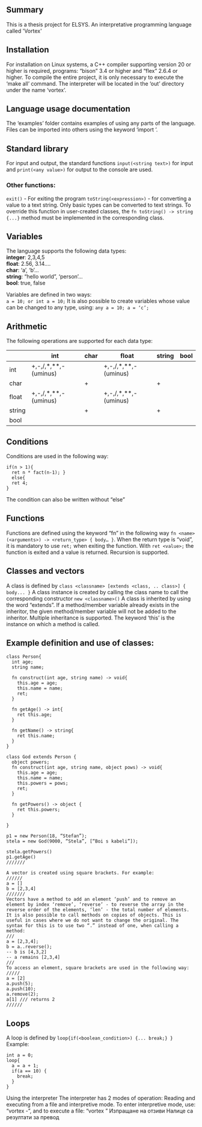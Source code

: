 ## Summary
This is a thesis project for ELSYS. An interpretative programming language called 'Vortex'

## Installation
For installation on Linux systems, a C++ compiler supporting version 20 or higher is required, programs: “bison” 3.4 or higher and “flex” 2.6.4 or higher. 
To compile the entire project, it is only necessary to execute the ‘make all’ command. The interpreter will be located in the ‘out’ directory under the name ‘vortex’.

## Language usage documentation
The ‘examples’ folder contains examples of using any parts of the language. Files can be imported into others using the keyword ‘import <filepath>’.

## Standard library
For input and output, the standard functions `input(<string text>)` for input and `print(<any value>)` for output to the console are used. 

### Other functions:

`exit()` - For exiting the program
`toString(<expression>)` - for converting a value to a text string. Only basic types can be converted to text strings. To override this function in user-created classes, the `fn toString() -> string {...}` method must be implemented in the corresponding class.
## Variables

The language supports the following data types:<br>
**integer**: 2,3,4,5<br>
**float**: 2.56, 3.14….<br>
**char**: ‘a’, ‘b’...<br>
**string**: “hello world”, ‘person’...<br>
**bool**: true, false<br>

Variables are defined in two ways:<br>
`a = 10; or int a = 10;`
It is also possible to create variables whose value can be changed to any type, using:
`any a = 10; a = ‘c’;`

## Arithmetic
The following operations are supported for each data type:<br>

|    |int | char | float | string | bool |
|----|------|-------|--------|------|-----|
|int | +,-,/,*,**,-(uminus)| | +,-,/,*,**,-(uminus) | | |
|char | | + | | +| |
|float | +,-,/,*,**,-(uminus)| | +,-,/,*,**,-(uminus) | | |
|string | | + | | +| |
|bool | 

## Conditions
Conditions are used in the following way:<br>
```
if(n > 1){
  ret n * fact(n-1); }
  else{
  ret 4;
}
```
The condition can also be written without “else”

## Functions
Functions are defined using the keyword “fn” in the following way `fn <name>(<arguments>) -> <return_type> { body… }`. 
When the return type is “void”, it is mandatory to use `ret;` when exiting the function. 
With `ret <value>;` the function is exited and a value is returned. Recursion is supported.

## Classes and vectors
A class is defined by `class <classname> [extends <class, .. class>] { body... }`
A class instance is created by calling the class name to call the corresponding constructor `new <classname>()`
A class is inherited by using the word “extends”.
If a method/member variable already exists in the inheritor, the given method/member variable will not be added to the inheritor. Multiple inheritance is supported. 
The keyword ‘this’ is the instance on which a method is called.

## Example definition and use of classes:
```
class Person{
  int age;
  string name;
  
  fn construct(int age, string name) -> void{
    this.age = age;
    this.name = name;
    ret;
  }
  
  fn getAge() -> int{
    ret this.age;
  }
  
  fn getName() -> string{
    ret this.name;
  }
}

class God extends Person {
  object powers;
  fn construct(int age, string name, object pows) -> void{
    this.age = age;
    this.name = name;
    this.powers = pows;
    ret;
  }
  
  fn getPowers() -> object {
    ret this.powers;
  }

}

p1 = new Person(18, “Stefan”);
stela = new God(9000, “Stela”, [“Boi s kabeli”]);

stela.getPowers()
p1.getAge()
///////

A vector is created using square brackets. For example:
//////
a = []
b = [2,3,4]
///////
Vectors have a method to add an element ‘push’ and to remove an element by index ‘remove’, ‘reverse’ - to reverse the array in the reverse order of the elements, ‘len’ - the total number of elements.
It is also possible to call methods on copies of objects. This is useful in cases where we do not want to change the original. The syntax for this is to use two “.” instead of one, when calling a method:
///
а = [2,3,4];
b = a..reverse();
-- b is [4,3,2]
-- a remains [2,3,4]
///
To access an element, square brackets are used in the following way:
/////
a = [2]
a.push(5);
a.push(10);
a.remove(2);
a[1] /// returns 2
//////
```
## Loops
A loop is defined by `loop{if(<boolean_condition>) {... break;} }`
Example:
```
int a = 0;
loop{
  a = a + 1;
  if(a == 10) {
    break;
  }
}
```

Using the interpreter
The interpreter has 2 modes of operation: Reading and executing from a file and interpretive mode. To enter interpretive mode, use: “vortex -”, and to execute a file: “vortex <filename>”
Изпращане на отзиви
Налице са резултати за превод
